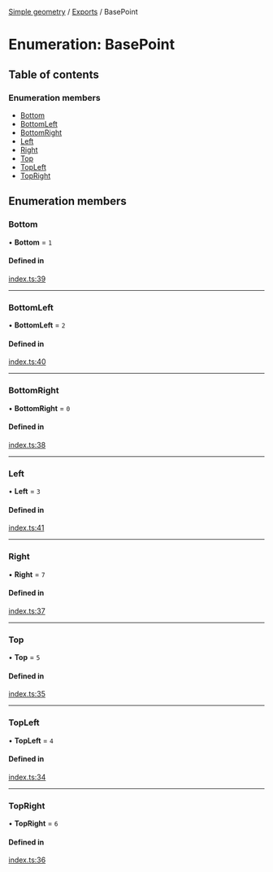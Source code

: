 [Simple geometry](../README.md) / [Exports](../modules.md) / BasePoint

# Enumeration: BasePoint

## Table of contents

### Enumeration members

- [Bottom](BasePoint.md#bottom)
- [BottomLeft](BasePoint.md#bottomleft)
- [BottomRight](BasePoint.md#bottomright)
- [Left](BasePoint.md#left)
- [Right](BasePoint.md#right)
- [Top](BasePoint.md#top)
- [TopLeft](BasePoint.md#topleft)
- [TopRight](BasePoint.md#topright)

## Enumeration members

### Bottom

• **Bottom** = `1`

#### Defined in

[index.ts:39](https://github.com/RodionNikolaev/simple-geometry/blob/a2a583f/src/index.ts#L39)

___

### BottomLeft

• **BottomLeft** = `2`

#### Defined in

[index.ts:40](https://github.com/RodionNikolaev/simple-geometry/blob/a2a583f/src/index.ts#L40)

___

### BottomRight

• **BottomRight** = `0`

#### Defined in

[index.ts:38](https://github.com/RodionNikolaev/simple-geometry/blob/a2a583f/src/index.ts#L38)

___

### Left

• **Left** = `3`

#### Defined in

[index.ts:41](https://github.com/RodionNikolaev/simple-geometry/blob/a2a583f/src/index.ts#L41)

___

### Right

• **Right** = `7`

#### Defined in

[index.ts:37](https://github.com/RodionNikolaev/simple-geometry/blob/a2a583f/src/index.ts#L37)

___

### Top

• **Top** = `5`

#### Defined in

[index.ts:35](https://github.com/RodionNikolaev/simple-geometry/blob/a2a583f/src/index.ts#L35)

___

### TopLeft

• **TopLeft** = `4`

#### Defined in

[index.ts:34](https://github.com/RodionNikolaev/simple-geometry/blob/a2a583f/src/index.ts#L34)

___

### TopRight

• **TopRight** = `6`

#### Defined in

[index.ts:36](https://github.com/RodionNikolaev/simple-geometry/blob/a2a583f/src/index.ts#L36)

